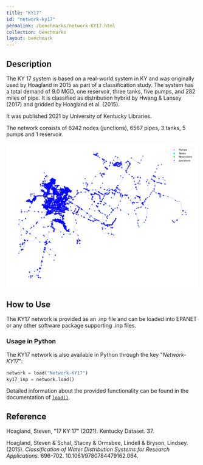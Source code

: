 ```yaml
---
title: "KY17"
id: "network-ky17"
permalink: /benchmarks/network-KY17.html
collection: benchmarks
layout: benchmark
---
```



## Description

The KY 17 system is based on a real-world system in KY and was originally used by Hoagland in 2015 as part of a
classification study. The system has a total demand of 9.0 MGD, one reservoir, three tanks, five pumps, and 282 miles of
pipe. It is classified as distribution hybrid by Hwang & Lansey (2017) and gridded by Hoagland et al. (2015).

It was published 2021 by University of Kentucky Libraries.

The network consists of 6242 nodes (junctions), 6567 pipes, 3 tanks, 5 pumps and 1 reservoir.

<img src="../static/benchmarks/network-ky17/ky17_plot.png"/>

## How to Use

The KY17 network is provided as an .inp file and can be loaded into EPANET or any other software package
supporting .inp files.

### Usage in Python

The KY17 network is also available in Python through the key "*Network-KY17*":
```python
network = load("Network-KY17")
ky17_inp = network.load()
```

Detailed information about the provided functionality can be found in the documentation of
[`load()`](https://water-benchmark-hub.readthedocs.io/en/stable/water_benchmark_hub.networks.html#water_benchmark_hub.networks.networks.KY17.load).


## Reference

Hoagland, Steven, "17 KY 17" (2021). Kentucky Dataset. 37.
[<i class="bi bi-link"></i>](https://uknowledge.uky.edu/wdst/37)

Hoagland, Steven & Schal, Stacey & Ormsbee, Lindell & Bryson, Lindsey. (2015). *Classification of Water Distribution
Systems for Research Applications.* 696-702. 10.1061/9780784479162.064.
[<i class="bi bi-link"></i>](https://doi.org/10.1061/9780784479162.064)
